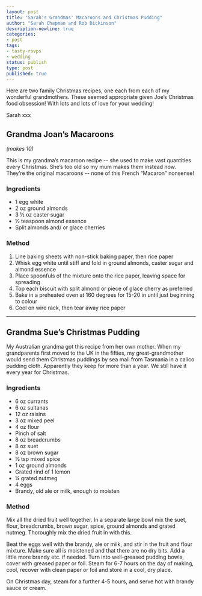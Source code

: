 ```yaml
---
layout: post
title: "Sarah's Grandmas' Macaroons and Christmas Pudding"
author: "Sarah Chapman and Rob Dickinson"
description-newline: true
categories:
- post
tags:
- tasty-rsvps
- wedding
status: publish
type: post
published: true
---
```


Here are two family Christmas recipes, one each from each of my wonderful grandmothers. These seemed appropriate given Joe’s Christmas food obsession! With lots and lots of love for your wedding!

Sarah xxx

## Grandma Joan’s Macaroons

_(makes 10)_

This is my grandma’s macaroon recipe -- she used to make vast quantities every Christmas. She’s too old so my mum makes them instead now. They’re the original macaroons -- none of this French “Macaron” nonsense!

### Ingredients

* 1 egg white
* 2 oz ground almonds
* 3 ½ oz caster sugar
* ½ teaspoon almond essence
* Split almonds and/ or glace cherries

### Method

1. Line baking sheets with non-stick baking paper, then rice paper
1. Whisk egg white until stiff and fold in ground almonds, caster sugar and almond essence
1. Place spoonfuls of the mixture onto the rice paper, leaving space for spreading
1. Top each biscuit with split almond or piece of glace cherry as preferred
1. Bake in a preheated oven at 160 degrees for 15-20 in until just beginning to colour
1. Cool on wire rack, then tear away rice paper

***

## Grandma Sue’s Christmas Pudding

My Australian grandma got this recipe from her own mother. When my grandparents first moved to the UK in the fifties, my great-grandmother would send them Christmas puddings by sea mail from Tasmania in a calico pudding cloth. Apparently they keep for more than a year. We still have it every year for Christmas.

### Ingredients

* 6 oz currants
* 6 oz sultanas
* 12 oz raisins
* 3 oz mixed peel
* 4 oz flour
* Pinch of salt
* 8 oz breadcrumbs
* 8 oz suet
* 8 oz brown sugar
* ½ tsp mixed spice
* 1 oz ground almonds
* Grated rind of 1 lemon
* ¼ grated nutmeg
* 4 eggs
* Brandy, old ale or milk, enough to moisten

### Method

Mix all the dried fruit well together. In a separate large bowl mix the suet, flour, breadcrumbs, brown sugar, spice, ground almonds and grated nutmeg. Thoroughly mix the dried fruit in with this.

Beat the eggs well with the brandy, ale or milk, and stir in the fruit and flour mixture. Make sure all is moistened and that there are no dry bits. Add a little more brandy etc. if needed. Turn into well-greased pudding bowls, cover with greased paper or foil. Steam for 6-7 hours on the day of making, cool, recover with clean paper or foil and store in a cool, dry place.

On Christmas day, steam for a further 4-5 hours, and serve hot with brandy sauce or cream.
